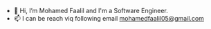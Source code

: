 - 👋 Hi, I’m Mohamed Faalil and I'm a Software Engineer. 
- 📫 I can be reach viq following email mohamedfaalil05@gmail.com

<!---
MohamedFaalil/MohamedFaalil is a ✨ special ✨ repository because its `README.md` (this file) appears on your GitHub profile.
You can click the Preview link to take a look at your changes.
--->
